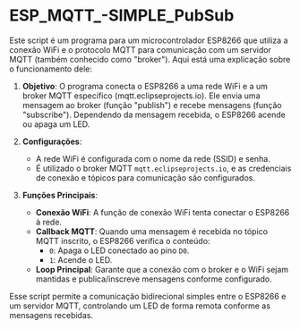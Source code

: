 # ESP_MQTT_-SIMPLE_PubSub

Este script é um programa para um microcontrolador ESP8266 que utiliza a conexão WiFi e o protocolo MQTT para comunicação com um servidor MQTT (também conhecido como "broker"). Aqui está uma explicação sobre o funcionamento dele:

1. **Objetivo**: O programa conecta o ESP8266 a uma rede WiFi e a um broker MQTT específico (mqtt.eclipseprojects.io). Ele envia uma mensagem ao broker (função "publish") e recebe mensagens (função "subscribe"). Dependendo da mensagem recebida, o ESP8266 acende ou apaga um LED.

2. **Configurações**:
   - A rede WiFi é configurada com o nome da rede (SSID) e senha.
   - É utilizado o broker MQTT `mqtt.eclipseprojects.io`, e as credenciais de conexão e tópicos para comunicação são configurados.

3. **Funções Principais**:
   - **Conexão WiFi**: A função de conexão WiFi tenta conectar o ESP8266 à rede.
   - **Callback MQTT**: Quando uma mensagem é recebida no tópico MQTT inscrito, o ESP8266 verifica o conteúdo:
     - `0`: Apaga o LED conectado ao pino `D0`.
     - `1`: Acende o LED.
   - **Loop Principal**: Garante que a conexão com o broker e o WiFi sejam mantidas e publica/inscreve mensagens conforme configurado.

Esse script permite a comunicação bidirecional simples entre o ESP8266 e um servidor MQTT, controlando um LED de forma remota conforme as mensagens recebidas.
